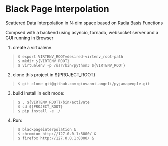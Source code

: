 # Black Page Interpolation

Scattered Data Interpolation in N-dim space based on Radia Basis Functions

Compsed with a backend using asyncio, tornado, websocket server and a GUI running in Browser

1. create a virtualenv 
>     $ export VIRTENV_ROOT=desired-virtenv_root-path
>     $ mkdir ${VIRTENV_ROOT}
>     $ virtualenv -p /usr/bin/python3 ${VIRTENV_ROOT}

2. clone this project in ${PROJECT_ROOT}
>     $ git clone git@github.com:giovanni-angeli/pyjamapeople.git

3. build Install in edit mode:
>     $ . ${VIRTENV_ROOT}/bin/activate
>     $ cd ${PROJECT_ROOT}               
>     $ pip install -e ./

4. Run:
>     $ blackpageinterpolation &
>     $ chromium http://127.0.0.1:8000/ &
>     $ firefox http://127.0.0.1:8000/ &

